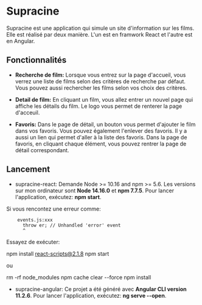 # Supracine

Supracine est une application qui simule un site d'information sur les films. Elle est réalisé par deux manière. L'un est en framwork React et l'autre est en Angular.

## Fonctionnalités

- **Recherche de film:** Lorsque vous entrez sur la page d'accueil, vous verrez une liste de films selon des critères de recherche par défaut. Vous pouvez aussi rechercher les films selon vos choix des critères.

- **Detail de film:** En cliquant un film, vous allez entrer un nouvel page qui affiche les détails du film. Le logo vous permet de renterer la page d'acceuil.

- **Favoris:** Dans le page de détail, un bouton vous permet d'ajouter le film dans vos favoris. Vous pouvez également l'enlever des favoris. Il y a aussi un lien qui permet d'aller à la liste des favoris. Dans la page de favoris, en cliquant chaque élément, vous pouvez rentrer la page de détail correspondant.

## Lancement

- supracine-react: Demande Node >= 10.16 and npm >= 5.6. Les versions sur mon ordinateur sont **Node 14.16.0** et **npm 7.7.5**. Pour lancer l'application, exécutez: **npm start**.

Si vous rencontez une erreur comme:
```
    events.js:xxx
      throw er; // Unhandled 'error' event
      ^
```
Essayez de exécuter:

npm install react-scripts@2.1.8
npm start

ou

rm -rf node_modules
npm cache clear --force
npm install

- supracine-angular: Ce projet a été généré avec **Angular CLI version 11.2.6**. Pour lancer l'application, exécutez: **ng serve --open**.